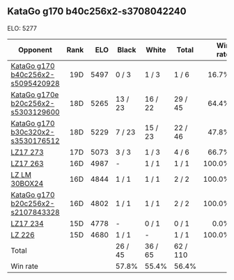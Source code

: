 ## KataGo g170 b40c256x2-s3708042240 ##

ELO: 5277

Opponent | Rank | ELO | Black | White | Total | Win rate
---------|-----:|----:|-------|-------|-------|-------:
[KataGo g170 b40c256x2-s5095420928](KataGo%20g170%20b40c256x2-s5095420928.md) | 19D | 5497 | 0 / 3 | 1 / 3 | 1 / 6 | 16.7%
[KataGo g170e b20c256x2-s5303129600](KataGo%20g170e%20b20c256x2-s5303129600.md) | 18D | 5265 | 13 / 23 | 16 / 22 | 29 / 45 | 64.4%
[KataGo g170 b30c320x2-s3530176512](KataGo%20g170%20b30c320x2-s3530176512.md) | 18D | 5229 | 7 / 23 | 15 / 23 | 22 / 46 | 47.8%
[LZ17 273](LZ17%20273.md) | 17D | 5073 | 3 / 3 | 1 / 3 | 4 / 6 | 66.7%
[LZ17 263](LZ17%20263.md) | 16D | 4987 | - | 1 / 1 | 1 / 1 | 100.0%
[LZ LM 30BOX24](LZ%20LM%2030BOX24.md) | 16D | 4844 | 1 / 1 | 1 / 1 | 2 / 2 | 100.0%
[KataGo g170 b20c256x2-s2107843328](KataGo%20g170%20b20c256x2-s2107843328.md) | 16D | 4802 | 1 / 1 | 1 / 1 | 2 / 2 | 100.0%
[LZ17 234](LZ17%20234.md) | 15D | 4778 | - | 0 / 1 | 0 / 1 | 0.0%
[LZ 226](LZ%20226.md) | 15D | 4680 | 1 / 1 | - | 1 / 1 | 100.0%
Total | | | 26 / 45 | 36 / 65 | 62 / 110 | 
Win rate| | | 57.8% | 55.4% | 56.4% | 
